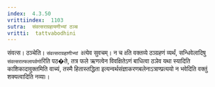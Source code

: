 ```yaml
---
index:  4.3.50
vrittiindex:  1103
sutra:  संवत्सराग्रहायणीभ्यां ठञ्च
vritti:  tattvabodhini 
---
```


संवत्स। ठञ्चेति। `संवत्सराग्रहाणीभ्यां वे`त्येव सुवचम्। न च `वे`ति वक्तव्ये ठञ्ग्रहणं व्यर्थं, सन्धिवेलादिषु `संवत्सरात्फलापर्वणो`रिति पठ�ते, तत्र फले ऋणत्वेन विवक्षितेऽणं बाधित्वा ठञेव यथा स्यादिति काशिकादावुक्तमिति वाच्यं, तस्मै हितास्तद्धिता इत्यन्वर्थसंज्ञाकरणबलेनाऽत्राण्प्रत्ययो न भवेदिति वक्तुं शक्यत्वादिति नव्याः।

